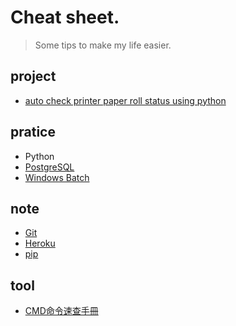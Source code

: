 # Cheat sheet.

> Some tips to make my life easier.

## project
- [auto check printer paper roll status using python](https://github.com/daoxuewu/pyserial_printer_paperstatus)

## pratice
- Python
- [PostgreSQL](PostgreSQL/PostgreSQL.md)
- [Windows Batch](windows_batch_file/BAT.md)

## note
- [Git](git_cheat_sheet.md)
- [Heroku](heroku_CLI.md)
- [pip](python_pip.md)

## tool
- [CMD命令速查手冊](http://www.cas.idv.tw/Documents/Micorsoft/CMDManual/CMD%E5%91%BD%E4%BB%A4%E9%80%9F%E6%9F%A5%E6%89%8B%E5%86%8A.asp)

